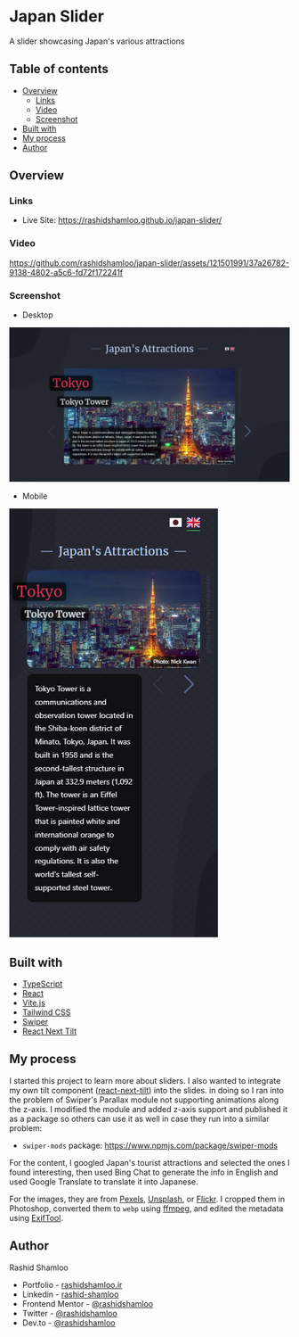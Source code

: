 # Japan Slider
A slider showcasing Japan's various attractions

## Table of contents

- [Overview](#overview)
  - [Links](#links)
  - [Video](#video)
  - [Screenshot](#screenshot)
- [Built with](#built-with)
- [My process](#my-process)
- [Author](#author)

## Overview

### Links

- Live Site: https://rashidshamloo.github.io/japan-slider/

### Video

https://github.com/rashidshamloo/japan-slider/assets/121501991/37a26782-9138-4802-a5c6-fd72f172241f

### Screenshot

- Desktop

![Desktop Screenshot](./screenshot-desktop.png)

- Mobile

![Mobile Screenshot](./screenshot-mobile.png)

## Built with

- [TypeScript](https://www.typescriptlang.org/)
- [React](https://react.dev/)
- [Vite.js](https://vitejs.dev/)
- [Tailwind CSS](https://tailwindcss.com/)
- [Swiper](https://swiperjs.com/)
- [React Next Tilt](https://www.npmjs.com/package/react-next-tilt)

## My process

I started this project to learn more about sliders. I also wanted to integrate my own tilt component ([react-next-tilt](https://www.npmjs.com/package/react-next-tilt)) into the slides. in doing so I ran into the problem of Swiper's Parallax module not supporting animations along the z-axis. I modified the module and added z-axis support and published it as a package so others can use it as well in case they run into a similar problem:

- `swiper-mods` package: https://www.npmjs.com/package/swiper-mods

For the content, I googled Japan's tourist attractions and selected the ones I found interesting, then used Bing Chat to generate the info in English and used Google Translate to translate it into Japanese.

For the images, they are from [Pexels](https://www.pexels.com/), [Unsplash](https://unsplash.com/), or [Flickr](https://www.flickr.com/). I cropped them in Photoshop, converted them to `webp` using [ffmpeg](https://ffmpeg.org/), and edited the metadata using [ExifTool](https://exiftool.org/).

## Author

Rashid Shamloo

- Portfolio - [rashidshamloo.ir](https://www.rashidshamloo.ir)
- Linkedin - [rashid-shamloo](https://www.linkedin.com/in/rashid-shamloo/)
- Frontend Mentor - [@rashidshamloo](https://www.frontendmentor.io/profile/rashidshamloo)
- Twitter - [@rashidshamloo](https://www.twitter.com/rashidshamloo)
- Dev.to - [@rashidshamloo](https://dev.to/rashidshamloo)
